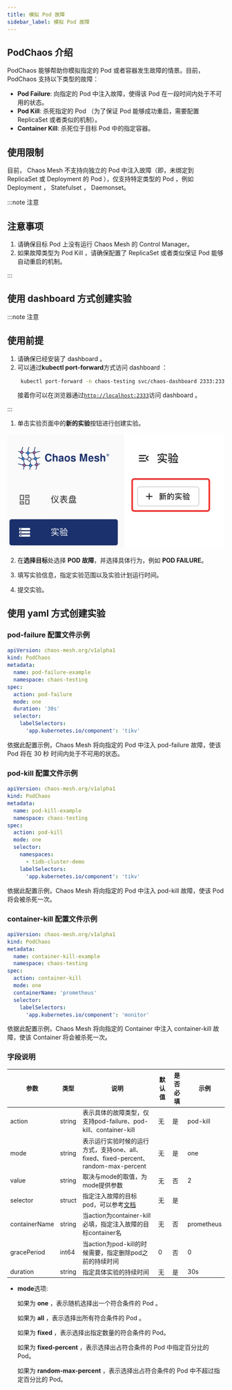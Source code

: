 ```yaml
---
title: 模拟 Pod 故障
sidebar_label: 模拟 Pod 故障
---
```


## PodChaos 介绍
PodChaos 能够帮助你模拟指定的 Pod 或者容器发生故障的情景。目前，PodChaos 支持以下类型的故障：

-  **Pod Failure**: 向指定的 Pod 中注入故障，使得该 Pod 在一段时间内处于不可用的状态。
-  **Pod Kill**: 杀死指定的 Pod （为了保证 Pod 能够成功重启，需要配置 ReplicaSet 或者类似的机制）。
-  **Container Kill**:  杀死位于目标 Pod 中的指定容器。

## 使用限制
目前， Chaos Mesh 不支持向独立的 Pod 中注入故障（即，未绑定到 ReplicaSet 或 Deployment 的 Pod ），仅支持特定类型的 Pod ，例如 Deployment ， Statefulset ， Daemonset。

:::note 注意

## 注意事项
1. 请确保目标 Pod 上没有运行 Chaos Mesh 的 Control Manager。
2. 如果故障类型为 Pod Kill ，请确保配置了 ReplicaSet 或者类似保证 Pod 能够自动重启的机制。

:::

## 使用 dashboard 方式创建实验

:::note 注意

## 使用前提
1. 请确保已经安装了 dashboard 。
2. 可以通过**kubectl port-forward**方式访问 dashboard ：
   ```bash
    kubectl port-forward -n chaos-testing svc/chaos-dashboard 2333:2333
   ```
   接着你可以在浏览器通过[`http://localhost:2333`](http://localhost:2333)访问 dashboard 。

:::

1. 单击实验页面中的**新的实验**按钮进行创建实验。

![img](./img/create-pod-chaos-on-dashborad-1.jpg)

2. 在**选择目标**处选择 **POD 故障**，并选择具体行为，例如 **POD FAILURE**。

3. 填写实验信息，指定实验范围以及实验计划运行时间。

4. 提交实验。

## 使用 yaml 方式创建实验
### pod-failure 配置文件示例

```yaml
apiVersion: chaos-mesh.org/v1alpha1
kind: PodChaos
metadata:
  name: pod-failure-example
  namespace: chaos-testing
spec:
  action: pod-failure
  mode: one
  duration: '30s'
  selector:
    labelSelectors:
      'app.kubernetes.io/component': 'tikv'
```

依据此配置示例，Chaos Mesh 将向指定的 Pod 中注入 pod-failure 故障，使该 Pod 将在 30 秒 时间内处于不可用的状态。

### pod-kill 配置文件示例

```yaml
apiVersion: chaos-mesh.org/v1alpha1
kind: PodChaos
metadata:
  name: pod-kill-example
  namespace: chaos-testing
spec:
  action: pod-kill
  mode: one
  selector:
    namespaces:
      - tidb-cluster-demo
    labelSelectors:
      'app.kubernetes.io/component': 'tikv'
```

依据此配置示例，Chaos Mesh 将向指定的 Pod 中注入 pod-kill 故障，使该 Pod 将会被杀死一次。

### container-kill 配置文件示例

```yaml
apiVersion: chaos-mesh.org/v1alpha1
kind: PodChaos
metadata:
  name: container-kill-example
  namespace: chaos-testing
spec:
  action: container-kill
  mode: one
  containerName: 'prometheus'
  selector:
    labelSelectors:
      'app.kubernetes.io/component': 'monitor'
```

依据此配置示例，Chaos Mesh 将向指定的 Container 中注入 container-kill 故障，使该 Container 将会被杀死一次。

### 字段说明

|参数|类型|说明|默认值|是否必填|示例|
|---|---|---|---|---|---|
|action|string|表示具体的故障类型，仅支持pod-failure、pod-kill、container-kill|无|是|pod-kill|
|mode|string|表示运行实验时候的运行方式，支持one、all、fixed、fixed-percent、random-max-percent|无|是|one|
|value|string|取决与mode的取值，为mode提供参数|无|否|2|
|selector|struct|指定注入故障的目标pod，可以参考[文档](./define-chaos-experiment-scope.md)|无|是||
|containerName|string|当action为container-kill必填，指定注入故障的目标container名|无|否|prometheus|
|gracePeriod|int64|当action为pod-kill的时候需要，指定删除pod之前的持续时间 |0|否|0|
|duration|string|指定具体实验的持续时间|无|是|30s|

-  **mode**选项:
    
    如果为 **one** ，表示随机选择出一个符合条件的 Pod 。
    
    如果为 **all** ，表示选择出所有符合条件的 Pod 。
    
    如果为 **fixed** ，表示选择出指定数量的符合条件的 Pod。
    
    如果为 **fixed-percent** ，表示选择出占符合条件的 Pod 中指定百分比的 Pod。
    
    如果为 **random-max-percent** ，表示选择出占符合条件的 Pod 中不超过指定百分比的 Pod。
